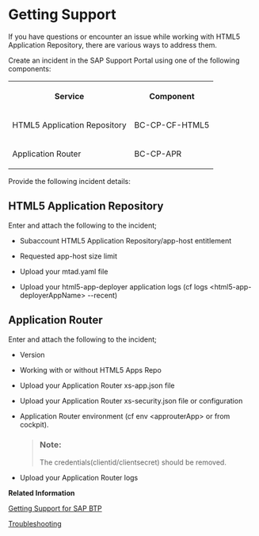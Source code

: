 <!-- loio9220a2fd35d84c888c0ae870ca62bfb7 -->

# Getting Support

If you have questions or encounter an issue while working with HTML5 Application Repository, there are various ways to address them.

Create an incident in the SAP Support Portal using one of the following components:


<table>
<tr>
<th valign="top">

Service

</th>
<th valign="top">

Component

</th>
</tr>
<tr>
<td valign="top">

HTML5 Application Repository

</td>
<td valign="top">

BC-CP-CF-HTML5

</td>
</tr>
<tr>
<td valign="top">

Application Router

</td>
<td valign="top">

BC-CP-APR

</td>
</tr>
</table>

Provide the following incident details:



<a name="loio9220a2fd35d84c888c0ae870ca62bfb7__section_bsb_mdf_33b"/>

## HTML5 Application Repository

Enter and attach the following to the incident;

-   Subaccount HTML5 Application Repository/app-host entitlement

-   Requested app-host size limit

-   Upload your mtad.yaml file

-   Upload your html5-app-deployer application logs \(cf logs <html5-app-deployerAppName\> --recent\)




<a name="loio9220a2fd35d84c888c0ae870ca62bfb7__section_bkh_xcf_33b"/>

## Application Router

Enter and attach the following to the incident;

-   Version

-   Working with or without HTML5 Apps Repo

-   Upload your Application Router xs-app.json file

-   Upload your Application Router xs-security.json file or configuration

-   Application Router environment \(cf env <approuterApp\> or from cockpit\).

    > ### Note:  
    > The credentials\(clientid/clientsecret\) should be removed.

-   Upload your Application Router logs


**Related Information**  


[Getting Support for SAP BTP](../70-getting-support/getting-support-5dd7398.md "To get help, use the available support channels provided by SAP for Me.")

[Troubleshooting](troubleshooting-ae1d53e.md "A troubleshooting guide for HTML5 application repository.")

